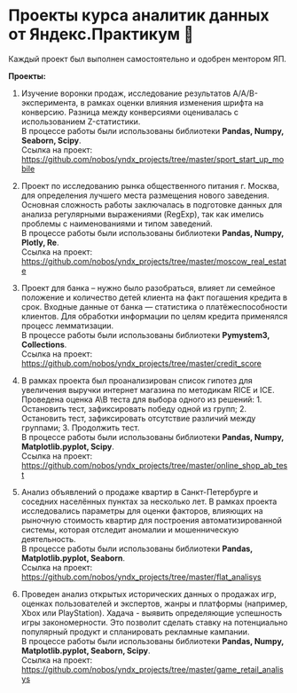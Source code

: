 # Проекты курса аналитик данных от Яндекс.Практикум 🚀


Каждый проект был выполнен самостоятельно и одобрен ментором ЯП.

<b>Проекты:</b>
1. Изучение воронки продаж, исследование результатов A/A/B-эксперимента, в рамках оценки влияния изменения шрифта на конверсию. Разница между конверсиями оценивалась с использованием Z-статистики.
<br>В процессе работы были использованы библиотеки <b>Pandas, Numpy, Seaborn, Scipy</b>.
<br>Ссылка на проект: https://github.com/nobos/yndx_projects/tree/master/sport_start_up_mobile

2. Проект по исследованию рынка общественного питания г. Москва, для определения лучшего места размещения нового заведения. Основная сложность работы заключалась в подготовке данных для анализа регулярными выражениями (RegExp), так как имелись проблемы с наименованиями и типом заведений.
<br>В процессе работы были использованы библиотеки <b>Pandas, Numpy, Plotly, Re</b>.
<br>Ссылка на проект: https://github.com/nobos/yndx_projects/tree/master/moscow_real_estate

3. Проект для банка – нужно было разобраться, влияет ли семейное положение и количество детей клиента на факт погашения кредита в срок. Входные данные от банка — статистика о платёжеспособности клиентов. Для обработки информации по целям кредита применялся процесс лемматизации.
<br>В процессе работы были использованы библиотеки <b>Pymystem3, Collections</b>.
<br>Ссылка на проект: https://github.com/nobos/yndx_projects/tree/master/credit_score

4. В рамках проекта был проанализирован список гипотез для увеличения выручки интернет магазина по методикам RICE и ICE. Проведена оценка A\B теста для выбора одного из решений: 1. Остановить тест, зафиксировать победу одной из групп; 2. Остановить тест, зафиксировать отсутствие различий между группами; 3. Продолжить тест.
<br>В процессе работы были использованы библиотеки <b>Pandas, Numpy, Matplotlib.pyplot, Scipy</b>.
<br>Ссылка на проект: https://github.com/nobos/yndx_projects/tree/master/online_shop_ab_test

5. Анализ объявлений о продаже квартир в Санкт-Петербурге и соседних населённых пунктах за несколько лет. В рамках проекта исследовались параметры для оценки факторов, влияющих на рыночную стоимость квартир для построения автоматизированной системы, которая отследит аномалии и мошенническую деятельность.
<br>В процессе работы были использованы библиотеки <b>Pandas, Matplotlib.pyplot, Seaborn</b>.
<br>Ссылка на проект: https://github.com/nobos/yndx_projects/tree/master/flat_analisys

6. Проведен  анализ открытых исторических данных о продажах игр, оценках пользователей и экспертов, жанры и платформы (например, Xbox или PlayStation). Хадача - выявить определяющие успешность игры закономерности. Это позволит сделать ставку на потенциально популярный продукт и спланировать рекламные кампании.
<br>В процессе работы были использованы библиотеки <b>Pandas, Numpy, Matplotlib.pyplot, Seaborn, Scipy</b>.
<br>Ссылка на проект: https://github.com/nobos/yndx_projects/tree/master/game_retail_analisys
